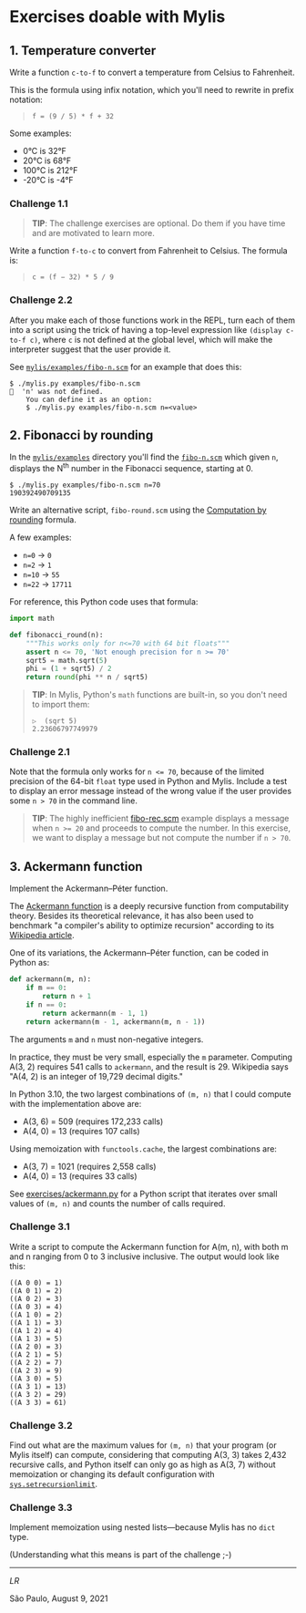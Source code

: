 # Exercises doable with Mylis

## 1. Temperature converter

Write a function `c-to-f` to convert a temperature from Celsius to
Fahrenheit.

This is the formula using infix notation, which you'll need to rewrite in prefix notation:

> `f = (9 / 5) * f + 32`

Some examples:

* 0°C is 32°F
* 20°C is 68°F
* 100°C is 212°F
* -20°C is -4°F

### Challenge 1.1

> **TIP**: The challenge exercises are optional. Do them if you have time and are motivated to learn more.

Write a function `f-to-c` to convert from Fahrenheit to Celsius.
The formula is:

> `c = (f − 32) * 5 / 9`


### Challenge 2.2

After you make each of those functions work in the REPL,
turn each of them into a script using the trick
of having a top-level expression like `(display c-to-f c)`,
where `c` is not defined at the global level,
which will make the interpreter suggest that the user provide it.

See [`mylis/examples/fibo-n.scm`](https://github.com/fluentpython/lispy/blob/main/mylis/examples/fibo-n.scm)
for an example that does this:

```
$ ./mylis.py examples/fibo-n.scm
🚨  'n' was not defined.
    You can define it as an option:
    $ ./mylis.py examples/fibo-n.scm n=<value>
```

## 2. Fibonacci by rounding

In the [`mylis/examples`](https://github.com/fluentpython/lispy/tree/main/mylis/examples)
directory you'll find the
[`fibo-n.scm`](https://github.com/fluentpython/lispy/blob/main/mylis/examples/fibo-n.scm)
which given `n`, displays the N<sup>th</sup> number
in the Fibonacci sequence, starting at 0.

```
$ ./mylis.py examples/fibo-n.scm n=70
190392490709135
```

Write an alternative script, `fibo-round.scm` using the
[Computation by rounding](https://en.wikipedia.org/wiki/Fibonacci_number#Computation_by_rounding) formula.

A few examples:

* `n=0` → `0`
* `n=2` → `1`
* `n=10` → `55`
* `n=22` → `17711`

For reference, this Python code uses that formula:

```python
import math

def fibonacci_round(n):
    """This works only for n<=70 with 64 bit floats"""
    assert n <= 70, 'Not enough precision for n >= 70'
    sqrt5 = math.sqrt(5)
    phi = (1 + sqrt5) / 2
    return round(phi ** n / sqrt5)
```

> **TIP**: In Mylis, Python's `math` functions are built-in, so you don't need to import them:
>
> ```
> ▷  (sqrt 5)
> 2.23606797749979
> ```

### Challenge 2.1

Note that the formula only works for `n <= 70`,
because of the limited precision of the 64-bit `float` type used in Python and Mylis.
Include a test to display an error message instead of the wrong value
if the user provides some `n > 70` in the command line.

>  **TIP**: The highly inefficient
  [fibo-rec.scm](https://github.com/fluentpython/lispy/blob/main/mylis/examples/fibo-rec.scm)
  example displays a message when `n >= 20` and proceeds to compute the number.
  In this exercise, we want to display a message but not compute the number if `n > 70`.

## 3. Ackermann function

Implement the Ackermann–Péter function.

The
[Ackermann function](http://en.wikipedia.org/wiki/Ackermann_function)
is a deeply recursive function from computability theory.
Besides its theoretical relevance, it has also been used to benchmark
"a compiler's ability to optimize recursion" according to its [Wikipedia article](http://en.wikipedia.org/wiki/Ackermann_function).

One of its variations, the Ackermann–Péter function,
can be coded in Python as:

```python
def ackermann(m, n):
    if m == 0:
        return n + 1
    if n == 0:
        return ackermann(m - 1, 1)
    return ackermann(m - 1, ackermann(m, n - 1))
```

The arguments `m` and `n` must non-negative integers.

In practice, they must be very small, especially the `m` parameter.
Computing A(3, 2) requires 541 calls to `ackermann`, and the result is 29.
Wikipedia says "A(4, 2) is an integer of 19,729 decimal digits."

In Python 3.10, the two largest combinations of `(m, n)` that
I could compute with the implementation above are:

* A(3, 6) = 509 (requires 172,233 calls)
* A(4, 0) = 13 (requires 107 calls)

Using memoization with `functools.cache`, the largest combinations are:

* A(3, 7) = 1021 (requires 2,558 calls)
* A(4, 0) = 13 (requires 33 calls)

See
[exercises/ackermann.py](https://github.com/fluentpython/lispy/blob/main/mylis/exercises/ackermann.py)
for a Python script that iterates over small values of `(m, n)` and
counts the number of calls required.

### Challenge 3.1

Write a script to compute the Ackermann function for A(m, n), with both m and n ranging from 0 to 3 inclusive inclusive.
The output would look like this:

```
((A 0 0) = 1)
((A 0 1) = 2)
((A 0 2) = 3)
((A 0 3) = 4)
((A 1 0) = 2)
((A 1 1) = 3)
((A 1 2) = 4)
((A 1 3) = 5)
((A 2 0) = 3)
((A 2 1) = 5)
((A 2 2) = 7)
((A 2 3) = 9)
((A 3 0) = 5)
((A 3 1) = 13)
((A 3 2) = 29)
((A 3 3) = 61)
```

### Challenge 3.2

Find out what are the maximum values for `(m, n)` that your program (or Mylis itself) can compute,
considering that computing A(3, 3) takes 2,432 recursive calls,
and Python itself can only go as high as A(3, 7)
without memoization or changing its default configuration with
[`sys.setrecursionlimit`](https://docs.python.org/3/library/sys.html#sys.setrecursionlimit).


### Challenge 3.3

Implement memoization using nested lists—because Mylis has no `dict` type.

(Understanding what this means is part of the challenge ;-)

----

_LR_

São Paulo, August 9, 2021
